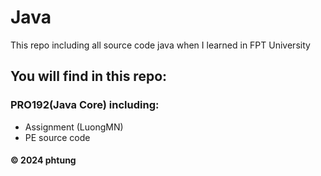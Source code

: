 # Java
This repo including all source code java when I learned in FPT University
## You will find in this repo:

### PRO192(Java Core) including:
* Assignment (LuongMN)
* PE source code

#### © 2024 phtung 
